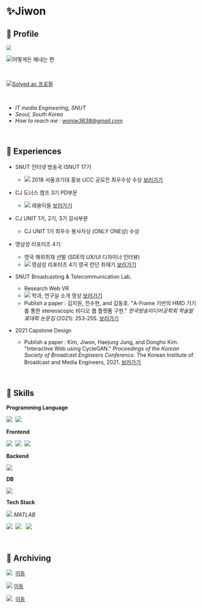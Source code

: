 # ✨Jiwon

## 🔹 Profile

<img src="https://postfiles.pstatic.net/MjAyMjA4MjhfMTIy/MDAxNjYxNjk0MjQ5MzIx.sxW_Kp3HYXp1pyBHEUVrObyTfFRXBgGPpxFjWjD_FjAg.bRi8kfDut47nWpn2tz8WGQfTOc-KILHrtS8LMMxAELIg.PNG.wonjw3638/1.PNG?type=w773" style="zoom:80%;" />

<br>

![어떻게든 해내는 편](https://postfiles.pstatic.net/MjAyMjA4MjBfMTI2/MDAxNjYwOTk2Mzk1MTA4.TumoGYCoZw5FbMdCUmIJVQHMwW3zxomyVsHDQLyCeQsg.kcRE9lTIN5n1FdmDohbUmleruCKio9ZiUiVHmJppFYkg.JPEG.wonjw3638/BOJ.jpg?type=w773)

<br>

[![Solved.ac
프로필](http://mazassumnida.wtf/api/v2/generate_badge?boj=won_k)](https://solved.ac/won_k)

<br>

- *IT media Engineering, SNUT*
- *Seoul, South Korea*
- *How to reach me : wonjw3638@gmail.com* 

<br>

## 🔹 Experiences

- SNUT 인터넷 방송국 ISNUT 17기
  - <img src="https://img.shields.io/badge/YouTube-FF0000?style=flat&logo=YouTube&logoColor=white"/> 2018 서울과기대 홍보 UCC 공모전 최우수상 수상 [보러가기](https://www.youtube.com/watch?v=O3bHF8CpQAM)

- CJ 도너스 캠프 3기 PD부문
  - <img src="https://img.shields.io/badge/YouTube-FF0000?style=flat&logo=YouTube&logoColor=white"/> 레용이들 [보러가기](https://www.youtube.com/channel/UCMNLf8IiWvRD65bWwZRAESA)
- CJ UNIT 1기, 2기, 3기 강사부문
  - CJ UNIT 1기 최우수 봉사자상 (ONLY ONE상) 수상 
- 영삼성 리포터즈 4기
  - 영국 해외취재 선발 (SDE의 UX/UI 디자이너 인터뷰)
  - <img src="https://img.shields.io/badge/YouTube-FF0000?style=flat&logo=YouTube&logoColor=white"/> 영삼성 리포터즈 4기 영국 런던 취재기 [보러가기](https://youtu.be/S1DyJnwzX7Y)
- SNUT Broadcasting & Telecommunication Lab.
  - Research Web VR
  - <img src="https://img.shields.io/badge/YouTube-FF0000?style=flat&logo=YouTube&logoColor=white"/> 학과, 연구실 소개 영상 [보러가기](https://www.youtube.com/watch?v=fzwoiSOOudw)
  - Publish a paper : 김지원, 전수현, and 김동호. "A-Frame 기반의 HMD 기기를 통한 stereoscopic 비디오 웹 플랫폼 구현." *한국방송미디어공학회 학술발표대회 논문집* (2021): 253-255. [보러가기](https://www.dbpia.co.kr/Journal/articleDetail?nodeId=NODE10604833)
- 2021 Capstone Design
  - Publish a paper : Kim, Jiwon, Haejung Jung, and Dongho Kim. "Interactive Web using CycleGAN." *Proceedings of the Korean Society of Broadcast Engineers Conference*. The Korean Institute of Broadcast and Media Engineers, 2021. [보러가기](https://koreascience.kr/article/CFKO202115161265739.page)

<br>

## 🔹 Skills

**Programming Language**

<img src="https://img.shields.io/badge/Python-3776AB?style=flat&logo=Python&logoColor=f5dd42"/>&nbsp;&nbsp;<img src="https://img.shields.io/badge/C-A8B9CC?style=flat&logo=C&logoColor=white"/>  

**Frontend**

<img src="https://img.shields.io/badge/HTML5-E34F26?style=flat&logo=HTML5&logoColor=white"/>&nbsp;&nbsp;<img src="https://img.shields.io/badge/CSS3-1572B6?style=flat&logo=CSS3&logoColor=white"/>&nbsp;&nbsp;<img src="https://img.shields.io/badge/JavaScript-F7DF1E?style=flat&logo=JavaScript&logoColor=1c1c1c"/>

**Backend**

<img src="https://img.shields.io/badge/Django-092E20?style=flat&logo=Django&logoColor=white"/> 

**DB**

<img src="https://img.shields.io/badge/MongoDB-47A248?style=flat&logo=MongoDB&logoColor=white"/> 

**Tech Stack**

<img src="https://img.shields.io/badge/AFrame-EF2D5E?style=flat&logo=A-Frame&logoColor=white"/> *MATLAB*

<img src="https://img.shields.io/badge/Adobe Photoshop-31A8FF?style=flat&logo=Adobe Photoshop&logoColor=black"/>&nbsp;&nbsp;<img src="https://img.shields.io/badge/Adobe Premiere Pro-9999FF?style=flat&logo=Adobe Premiere Pro&logoColor=black"/> &nbsp;&nbsp;<img src="https://img.shields.io/badge/Adobe After Effects-9999FF?style=flat&logo=Adobe After Effects&logoColor=black"/>

<br>

## 🔹 Archiving

<img src="https://img.shields.io/badge/Naver Blog-03C75A?style=flat&logo=Naver&logoColor=white"/> &nbsp;[이동](https://blog.naver.com/wonjw3638)

<img src="https://img.shields.io/badge/Tistory-000000?style=flat&logo=Tistory&logoColor=white"/>&nbsp;[이동](https://only-jione.tistory.com/)

<img src="https://img.shields.io/badge/Instagram-E4405F?style=flat&logo=Instagram&logoColor=white"/> &nbsp;[이동](https://www.instagram.com/_uomlr_/)
